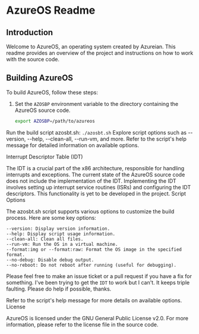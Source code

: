 # AzureOS Readme

## Introduction

Welcome to AzureOS, an operating system created by Azureian. This readme provides an overview of the project and instructions on how to work with the source code.

## Building AzureOS

To build AzureOS, follow these steps:

1. Set the `AZOSBP` environment variable to the directory containing the AzureOS source code.

   ```bash
   export AZOSBP=/path/to/azureos
   ```
   
Run the build script azosbt.sh:
```./azosbt.sh```
Explore script options such as --version, --help, --clean-all, --run-vm, and more. Refer to the script's help message for detailed information on available options.

Interrupt Descriptor Table (IDT)

The IDT is a crucial part of the x86 architecture, responsible for handling interrupts and exceptions. The current state of the AzureOS source code does not include the implementation of the IDT. Implementing the IDT involves setting up interrupt service routines (ISRs) and configuring the IDT descriptors. This functionality is yet to be developed in the project.
Script Options

The azosbt.sh script supports various options to customize the build process. Here are some key options:

    --version: Display version information.
    --help: Display script usage information.
    --clean-all: Clean all files.
    --run-vm: Run the OS in a virtual machine.
    --format:img or --format:raw: Format the OS image in the specified format.
    --no-debug: Disable debug output.
    --no-reboot: Do not reboot after running (useful for debugging).

Please feel free to make an issue ticket or a pull request if you have a fix for something.
I've been trying to get the `IDT` to work but I can't. It keeps triple faulting.
Please do help if possible, thanks.

Refer to the script's help message for more details on available options.
License

AzureOS is licensed under the GNU General Public License v2.0. For more information, please refer to the license file in the source code.

